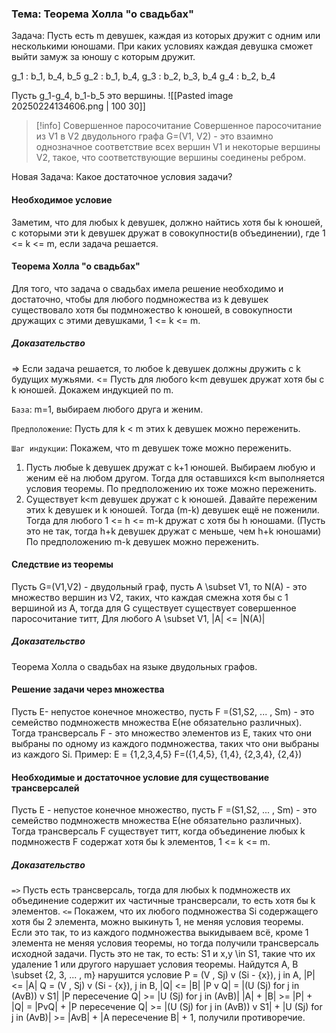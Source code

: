 ### Тема: Теорема Холла "о свадьбах"
Задача: Пусть есть m девушек, каждая из которых дружит с одним или несколькими юношами. При каких условиях каждая девушка сможет выйти замуж за юношу с которым дружит.

g_1 : b_1, b_4, b_5
g_2 : b_1, b_4,
g_3 : b_2, b_3, b_4
g_4 : b_2, b_4

Пусть g_1-g_4, b_1-b_5 это вершины.
![[Pasted image 20250224134606.png | 100 30]]

>[!info] Совершенное паросочитание
>Совершенное паросочитание из V1 в V2 двудольного графа G=(V1, V2) - это  взаимно однозначное соответствие всех вершин V1 и некоторые вершины V2, такое, что соответствующие вершины соединены ребром.

Новая Задача: Какое достаточное условия задачи?
#### Необходимое условие
Заметим, что для любых k девушек, должно найтись хотя бы k юношей, с которыми эти k девушек дружат в совокупности(в объединении), где 1 <=  k <= m, если задача решается.
#### Теорема Холла "о свадьбах"
Для того, что задача о свадьбах имела решение необходимо и достаточно, чтобы для любого подмножества из k девушек существовало хотя бы подмножество k юношей, в совокупности дружащих с этими девушками, 1 <= k <= m.
##### Доказательство
=> Если задача решается, то любое k девушек должны дружить с k будущих мужьями.
<= Пусть для любого k<m девушек дружат хотя бы с k юношей. 
Докажем индукцией по m.

`База`: 
m=1, выбираем любого друга и женим.

`Предположение`: 
Пусть для k < m этих k девушек можно переженить.

`Шаг индукции`:
Покажем, что m девушек тоже можно переженить.
1) Пусть любые k девушек дружат с k+1 юношей. Выбираем любую и женим её на любом другом. Тогда для оставшихся k<m выполняется условия теоремы. По предположению их тоже можно переженить. 
2) Существует k<m девушек дружат с k юношей. Давайте переженим этих k девушек и k юношей. Тогда (m-k) девушек ещё не поженили. Тогда для любого 1 <= h <= m-k  дружат с хотя бы h юношами.                                                                                                                   (Пусть это не так, тогда h+k девушек дружат с меньше, чем h+k юношами)                           По предположению m-k девушек можно переженить.


#### Следствие из теоремы
Пусть G=(V1,V2) - двудольный граф, пусть A \subset V1, то N(A) - это множество вершин из V2, таких, что каждая смежна хотя бы с 1 вершиной из A, тогда для G существует существует совершенное паросочитание титт, Для любого A \subset V1, |A| <= |N(A)|
##### Доказательство
Теорема Холла о свадьбах на языке двудольных графов.

#### Решение задачи через множества
Пусть E- непустое конечное множество, пусть F =(S1,S2, ... , Sm) - это семейство подмножеств множества E(не обязательно различных).
Тогда трансверсаль F - это множество элементов из E, таких что они выбраны по одному из каждого подмножества, таких что они выбраны из каждого Si.
Пример:
E = {1,2,3,4,5}
F=({1,4,5}, {1,4}, {2,3,4}, {2,4})

#### Необходимые и достаточное условие для существование трансверсалей
Пусть E - непустое конечное множество, пусть F =(S1,S2, ... , Sm) - это семейство подмножеств множества E(не обязательно различных). Тогда трансверсаль F существует титт, когда объединение любых k подмножеств F содержат хотя бы k элементов, 1 <= k <= m.
##### Доказательство
`=>` Пусть есть трансверсаль, тогда для любых k подмножеств их объединение содержит их частичные трансверсали, то есть хотя бы k элементов.
`<=` Покажем, что их любого подмножества Si содержащего хотя бы 2 элемента, можно выкинуть 1, не меняя условия теоремы.
Если это так, то из каждого подмножества выкидываем всё, кроме 1 элемента не меняя условия теоремы, но тогда получили трансверсаль исходной задачи.
Пусть это не так, то есть:
S1 и x,y \in S1, такие что их удаление 1 или другого нарушает условия теоремы.
Найдутся A, B \subset {2, 3, ... , m} нарушится условие
P = (V , Sj) v (Si - {x}), j in A,    |P| <= |A|
Q = (V , Sj) v (Si - {x}),  j in B,   |Q| <= |B|
|P v Q| = |(U (Sj) for j in (AvB)) v S1|
|P пересечение Q| >= |U (Sj) for j in (AvB)|
	|A| + |B| >= |P| + |Q| = |PvQ| + |P пересечение Q| >= |(U (Sj) for j in (AvB)) v S1| + |U (Sj) for j in (AvB)| >= |AvB| + |A пересечение B| + 1, получили противоречие.